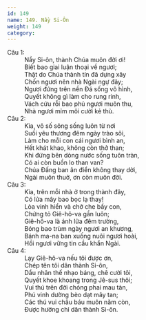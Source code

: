 ```yaml
---
id: 149
name: 149. Nầy Si-Ôn
weight: 149
category: 
---
```

<dl><dt>Câu 1:</dt><dd data-verse="1">Nầy Si-ôn, thành Chúa muôn đời ơi! <br/>Biết bao giai luận thoại về ngươi; <br/>Thật do Chúa thành tín đã dựng xây <br/>Chốn ngươi nên nhà Ngài ngự đây; <br/>Ngươi đứng trên nền Đá sống vô hình, <br/>Quyết không gì làm cho rung rinh, <br/>Vách cứu rỗi bao phủ ngươi muôn thu, <br/>Nhà ngươi mỉm môi cười kẻ thù. </dd><dt>Câu 2:</dt><dd data-verse="2">Kìa, vô số sông sống luôn từ nơi <br/>Suối yêu thương đêm ngày trào sôi, <br/>Làm cho mỗi con cái ngươi bình an, <br/>Hết khát khao, không còn thở than; <br/>Khi đứng bên dòng nước sống tuôn tràn, <br/>Có ai còn buồn lo than van? <br/>Chúa Đấng ban ân điển không thay dời, <br/>Ngài muôn thuở, ơn còn muôn đời. </dd><dt>Câu 3:</dt><dd data-verse="3">Kìa, trên mỗi nhà ở trong thành đây, <br/>Có lửa mây bao bọc lạ thay! <br/>Lòa vinh hiển và chở che bầy con, <br/>Chứng tỏ Giê-hô-va gần luôn; <br/>Giê-hô-va là ánh lửa đêm trường, <br/>Bóng bao trùm ngày ngươi an khương, <br/>Bánh ma-na ban xuống nuôi ngươi hoài, <br/>Hồi ngươi vững tin cầu khẩn Ngài. </dd><dt>Câu 4:</dt><dd data-verse="4">Lạy Giê-hô-va nếu tôi được ơn, <br/>Chép tên tôi dân thành Si-ôn, <br/>Dầu nhân thế nhạo báng, chê cười tôi, <br/>Quyết khoe khoang trong Jê-sus thôi; <br/>Vui thú trên đời chóng phai mau tàn, <br/>Phú vinh dường bèo dạt mây tan; <br/>Các thú vui châu báu muôn năm còn, <br/>Được hưởng chỉ dân thành Si-ôn. </dd></dl>
